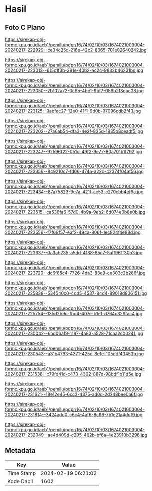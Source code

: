 # Hasil

## Foto C Plano

https://sirekap-obj-formc.kpu.go.id/aeb1/pemilu/pdpr/16/74/02/10/03/1674021003004-20240217-222929--ce34c25d-218e-42c2-8065-701e02640242.jpg

https://sirekap-obj-formc.kpu.go.id/aeb1/pemilu/pdpr/16/74/02/10/03/1674021003004-20240217-223013--615c1f3b-391e-40b2-ac24-9832b46231bd.jpg

https://sirekap-obj-formc.kpu.go.id/aeb1/pemilu/pdpr/16/74/02/10/03/1674021003004-20240217-223050--2b102a72-0c65-4be1-9bf7-059b2f3cbc38.jpg

https://sirekap-obj-formc.kpu.go.id/aeb1/pemilu/pdpr/16/74/02/10/03/1674021003004-20240217-223125--9abfec27-12e0-41f1-9d0b-97096cdb2f43.jpg

https://sirekap-obj-formc.kpu.go.id/aeb1/pemilu/pdpr/16/74/02/10/03/1674021003004-20240217-223202--27a6ab54-dfa3-4e2f-825d-1835b8ceadf5.jpg

https://sirekap-obj-formc.kpu.go.id/aeb1/pemilu/pdpr/16/74/02/10/03/1674021003004-20240217-223247--92596f22-051d-49f2-9e77-80a701b1f792.jpg

https://sirekap-obj-formc.kpu.go.id/aeb1/pemilu/pdpr/16/74/02/10/03/1674021003004-20240217-223356--849210c7-fd06-474a-a22c-42374f04af56.jpg

https://sirekap-obj-formc.kpu.go.id/aeb1/pemilu/pdpr/16/74/02/10/03/1674021003004-20240217-223434--87a75823-9e7a-421f-ac53-c270cbb4ef9a.jpg

https://sirekap-obj-formc.kpu.go.id/aeb1/pemilu/pdpr/16/74/02/10/03/1674021003004-20240217-223515--ca536fa6-57d0-4b9a-9eb2-6d074e0b8e0b.jpg

https://sirekap-obj-formc.kpu.go.id/aeb1/pemilu/pdpr/16/74/02/10/03/1674021003004-20240217-223556--f7f69f57-eaf2-494a-806f-1ec824f4e88d.jpg

https://sirekap-obj-formc.kpu.go.id/aeb1/pemilu/pdpr/16/74/02/10/03/1674021003004-20240217-223637--0a3ab235-a5dd-4188-85c7-5aff961f30b3.jpg

https://sirekap-obj-formc.kpu.go.id/aeb1/pemilu/pdpr/16/74/02/10/03/1674021003004-20240217-223720--dc6f85c4-7726-4da3-83e9-ce303c2b286f.jpg

https://sirekap-obj-formc.kpu.go.id/aeb1/pemilu/pdpr/16/74/02/10/03/1674021003004-20240217-225838--534540c0-4dd5-4537-84d4-89018d836151.jpg

https://sirekap-obj-formc.kpu.go.id/aeb1/pemilu/pdpr/16/74/02/10/03/1674021003004-20240217-225754--135d2b9c-fbd4-407e-b1e1-d764c329fac4.jpg

https://sirekap-obj-formc.kpu.go.id/aeb1/pemilu/pdpr/16/74/02/10/03/1674021003004-20240217-230042--6ad06a19-1187-4a83-a528-71caa2c00241.jpg

https://sirekap-obj-formc.kpu.go.id/aeb1/pemilu/pdpr/16/74/02/10/03/1674021003004-20240217-230543--a31b4793-4371-425c-8e1e-105ddf43453b.jpg

https://sirekap-obj-formc.kpu.go.id/aeb1/pemilu/pdpr/16/74/02/10/03/1674021003004-20240217-231538--c79fd41d-c473-4302-887d-98bdf1b11d5e.jpg

https://sirekap-obj-formc.kpu.go.id/aeb1/pemilu/pdpr/16/74/02/10/03/1674021003004-20240217-231621--18e12e45-6cc3-4375-ad0d-2d248bee0a6f.jpg

https://sirekap-obj-formc.kpu.go.id/aeb1/pemilu/pdpr/16/74/02/10/03/1674021003004-20240217-231814--3424add0-c6c4-4af6-8c96-7b1e21a4ddf9.jpg

https://sirekap-obj-formc.kpu.go.id/aeb1/pemilu/pdpr/16/74/02/10/03/1674021003004-20240217-232049--ae4d409d-c295-462b-bf6a-4e23910b3298.jpg


## Metadata

| Key        | Value               |
| ---------- | ------------------- |
| Time Stamp | 2024-02-19 06:21:02 |
| Kode Dapil | 1602                |




